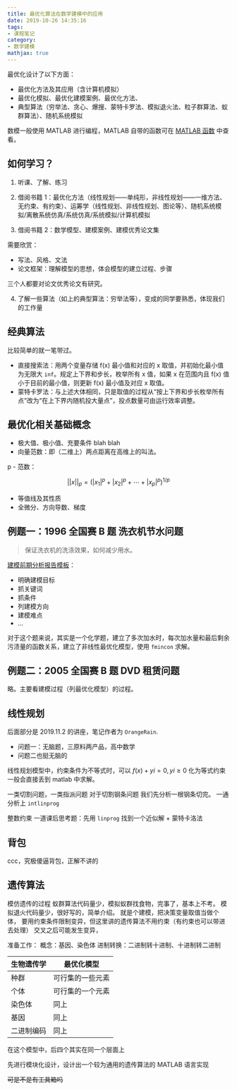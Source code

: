 ```yaml
---
title: 最优化算法在数学建模中的应用
date: 2019-10-26 14:35:16
tags:
- 课程笔记
category:
- 数学建模
mathjax: true
---
```


最优化设计了以下方面：

* 最优化方法及其应用（含计算机模拟）
* 最优化模拟、最优化建模案例、最优化方法、
* 典型算法（穷举法、贪心、爆搜、蒙特卡罗法、模拟退火法、粒子群算法、蚁群算法）、随机系统模拟

数模一般使用 MATLAB 进行编程，MATLAB 自带的函数可在 [MATLAB 函数](/MATLAB/MATLAB-functions/#最优化) 中查看。

## 如何学习？

1. 听课、了解、练习

2. 借阅书籍 1：最优化方法（线性规划——单纯形，非线性规划——一维方法、无约束、有约束）、运筹学（线性规划、非线性规划、图论等）、随机系统模拟/离散系统仿真/系统仿真/系统模拟/计算机模拟

3. 借阅书籍 2：数学模型、建模案例、建模优秀论文集

需要欣赏：

* 写法、风格、文法
* 论文框架：理解模型的思想，体会模型的建立过程、步骤

三个人都要对论文优秀论文有研究。

4. 了解一些算法（如上的典型算法：穷举法等），变成的同学要熟悉，体现我们的工作量

## 经典算法

比较简单的就一笔带过。

* 直接搜索法：用两个变量存储 f(x) 最小值和对应的 x 取值，并初始化最小值为无限大 `inf`。规定上下界和步长，枚举所有 x 值，如果 x 在范围内且 f(x) 值小于目前的最小值，则更新 f(x) 最小值及对应 x 取值。
* 蒙特卡罗法：与上述大体相同，只是取值的过程从“按上下界和步长枚举所有点”改为“在上下界内随机投大量点”，投点数量可由运行效率调整。

## 最优化相关基础概念

* 极大值、极小值、充要条件 blah blah
* 向量范数：即（二维上）两点距离在高维上的叫法。

p - 范数：

$$||x||_p=(|x_1|^p+|x_2|^p+ \cdots + |x_p|^p)^{1/p}$$

* 等值线及其性质
* 全微分、方向导数、梯度

## 例题一：1996 全国赛 B 题 洗衣机节水问题

> 保证洗衣机的洗涤效果，如何减少用水。

[建模前期分析报告模板](问题前期分析报告框架模板.docx)：

* 明确建模目标
* 抓关键词
* 抓条件
* 列建模方向
* 建模难点
* ...

对于这个题来说，其实是一个化学题，建立了多次加水时，每次加水量和最后剩余污渍量的函数关系，建立了非线性最优化模型，使用 `fmincon` 求解。

## 例题二：2005 全国赛 B 题 DVD 租赁问题

略。主要看建模过程（列最优化模型）的过程。

## 线性规划

后面部分是 2019.11.2 的讲座，笔记作者为 `OrangeRain`.

* 问题一：无脑题，三原料两产品，高中数学
* 问题二也挺无脑的

线性规划模型中，约束条件为不等式时，可以 $f(x)+yi=0, yi \geq 0$ 化为等式约束
一般会直接丢到 matlab 中求解。

一类切割问题，一类指派问题
对于切割钢条问题
我们先分析一根钢条切完。
一通分析上 `intlinprog`

整数约束
一道课后思考题：先用 `linprog` 找到一个近似解 + 蒙特卡洛法

## 背包

ccc，究极傻逼背包，正解不讲的

## 遗传算法

模仿遗传的过程
蚁群算法代码量少，模拟蚁群找食物，完事了，基本上不考。
模拟退火代码量少，很好写的，简单介绍。
就是个建模，把决策变量取值当做个体，
要用约束条件限制变异，但这里讲的遗传算法不用约束（有约束也可以带进去处理）
交叉之后可能发生变异，

准备工作：
概念：基因、染色体
进制转换：二进制转十进制、十进制转二进制

生物遗传学|最优化模型
-|-
种群|可行集的一些元素
个体|可行集的一个元素
染色体|同上
基因|同上
二进制编码|同上

在这个模型中，后四个其实在同一个层面上

先进行模块化设计，设计出一个较为通用的遗传算法的 MATLAB 语言实现

~~可是不是有工具箱吗~~
